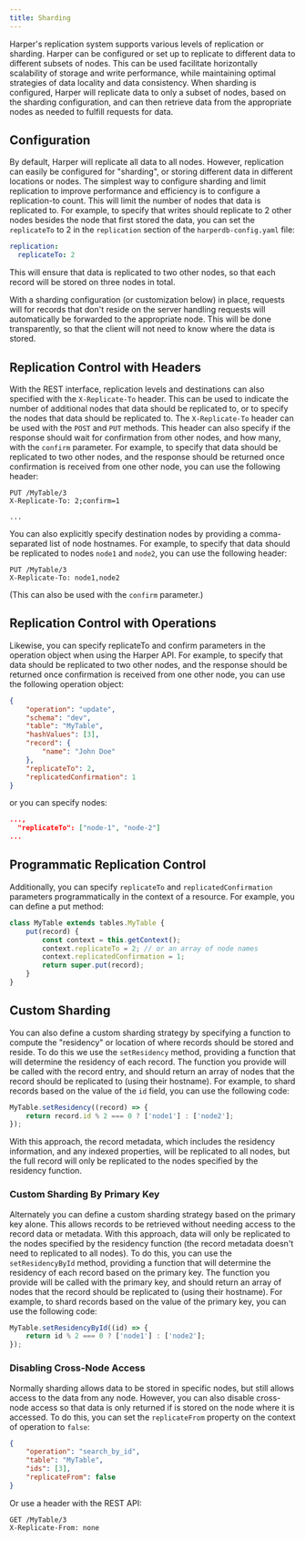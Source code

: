 ```yaml
---
title: Sharding
---
```


Harper's replication system supports various levels of replication or sharding. Harper can be configured or set up to replicate to different data to different subsets of nodes. This can be used facilitate horizontally scalability of storage and write performance, while maintaining optimal strategies of data locality and data consistency. When sharding is configured, Harper will replicate data to only a subset of nodes, based on the sharding configuration, and can then retrieve data from the appropriate nodes as needed to fulfill requests for data.

## Configuration

By default, Harper will replicate all data to all nodes. However, replication can easily be configured for "sharding", or storing different data in different locations or nodes. The simplest way to configure sharding and limit replication to improve performance and efficiency is to configure a replication-to count. This will limit the number of nodes that data is replicated to. For example, to specify that writes should replicate to 2 other nodes besides the node that first stored the data, you can set the `replicateTo` to 2 in the `replication` section of the `harperdb-config.yaml` file:

```yaml
replication:
  replicateTo: 2
```

This will ensure that data is replicated to two other nodes, so that each record will be stored on three nodes in total.

With a sharding configuration (or customization below) in place, requests will for records that don't reside on the server handling requests will automatically be forwarded to the appropriate node. This will be done transparently, so that the client will not need to know where the data is stored.

## Replication Control with Headers

With the REST interface, replication levels and destinations can also specified with the `X-Replicate-To` header. This can be used to indicate the number of additional nodes that data should be replicated to, or to specify the nodes that data should be replicated to. The `X-Replicate-To` header can be used with the `POST` and `PUT` methods. This header can also specify if the response should wait for confirmation from other nodes, and how many, with the `confirm` parameter. For example, to specify that data should be replicated to two other nodes, and the response should be returned once confirmation is received from one other node, you can use the following header:

```http
PUT /MyTable/3
X-Replicate-To: 2;confirm=1

...
```

You can also explicitly specify destination nodes by providing a comma-separated list of node hostnames. For example, to specify that data should be replicated to nodes `node1` and `node2`, you can use the following header:

```http
PUT /MyTable/3
X-Replicate-To: node1,node2
```

(This can also be used with the `confirm` parameter.)

## Replication Control with Operations

Likewise, you can specify replicateTo and confirm parameters in the operation object when using the Harper API. For example, to specify that data should be replicated to two other nodes, and the response should be returned once confirmation is received from one other node, you can use the following operation object:

```json
{
	"operation": "update",
	"schema": "dev",
	"table": "MyTable",
	"hashValues": [3],
	"record": {
		"name": "John Doe"
	},
	"replicateTo": 2,
	"replicatedConfirmation": 1
}
```

or you can specify nodes:

```json
...,
  "replicateTo": ["node-1", "node-2"]
...
```

## Programmatic Replication Control

Additionally, you can specify `replicateTo` and `replicatedConfirmation` parameters programmatically in the context of a resource. For example, you can define a put method:

```javascript
class MyTable extends tables.MyTable {
	put(record) {
		const context = this.getContext();
		context.replicateTo = 2; // or an array of node names
		context.replicatedConfirmation = 1;
		return super.put(record);
	}
}
```

## Custom Sharding

You can also define a custom sharding strategy by specifying a function to compute the "residency" or location of where records should be stored and reside. To do this we use the `setResidency` method, providing a function that will determine the residency of each record. The function you provide will be called with the record entry, and should return an array of nodes that the record should be replicated to (using their hostname). For example, to shard records based on the value of the `id` field, you can use the following code:

```javascript
MyTable.setResidency((record) => {
	return record.id % 2 === 0 ? ['node1'] : ['node2'];
});
```

With this approach, the record metadata, which includes the residency information, and any indexed properties, will be replicated to all nodes, but the full record will only be replicated to the nodes specified by the residency function.

### Custom Sharding By Primary Key

Alternately you can define a custom sharding strategy based on the primary key alone. This allows records to be retrieved without needing access to the record data or metadata. With this approach, data will only be replicated to the nodes specified by the residency function (the record metadata doesn't need to replicated to all nodes). To do this, you can use the `setResidencyById` method, providing a function that will determine the residency of each record based on the primary key. The function you provide will be called with the primary key, and should return an array of nodes that the record should be replicated to (using their hostname). For example, to shard records based on the value of the primary key, you can use the following code:

```javascript
MyTable.setResidencyById((id) => {
	return id % 2 === 0 ? ['node1'] : ['node2'];
});
```

### Disabling Cross-Node Access

Normally sharding allows data to be stored in specific nodes, but still allows access to the data from any node. However, you can also disable cross-node access so that data is only returned if is stored on the node where it is accessed. To do this, you can set the `replicateFrom` property on the context of operation to `false`:

```json
{
	"operation": "search_by_id",
	"table": "MyTable",
	"ids": [3],
	"replicateFrom": false
}
```

Or use a header with the REST API:

```http
GET /MyTable/3
X-Replicate-From: none
```
